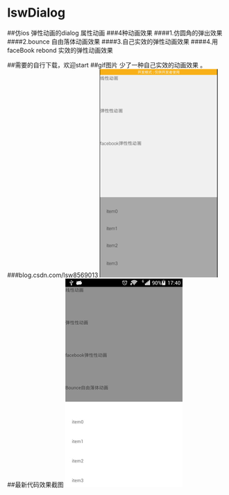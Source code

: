 # lswDialog
##仿ios 弹性动画的dialog 属性动画 
###4种动画效果 
####1.仿圆角的弹出效果
####2.bounce 自由落体动画效果
####3.自己实效的弹性动画效果
####4.用faceBook rebond 实效的弹性动画效果



##需要的自行下载，欢迎start
##gif图片 少了一种自己实效的动画效果 。
###blog.csdn.com/lsw8569013
![image](https://github.com/lsw8569013/lswDialog/blob/master/animator.gif ) 
##最新代码效果截图
![image](https://github.com/lsw8569013/lswDialog/blob/master/xin_tanxing.jpg ) 
